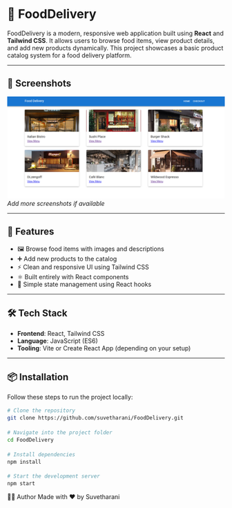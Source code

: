 # 🍔 FoodDelivery

FoodDelivery is a modern, responsive web application built using **React** and **Tailwind CSS**. It allows users to browse food items, view product details, and add new products dynamically. This project showcases a basic product catalog system for a food delivery platform.

---

## 📸 Screenshots

![Home Page](./screenshots/homepage.png)  
*Add more screenshots if available*

---

## 🚀 Features

- 🖼️ Browse food items with images and descriptions  
- ➕ Add new products to the catalog  
- ⚡ Clean and responsive UI using Tailwind CSS  
- ⚛️ Built entirely with React components  
- 🎯 Simple state management using React hooks  

---

## 🛠️ Tech Stack

- **Frontend**: React, Tailwind CSS  
- **Language**: JavaScript (ES6)  
- **Tooling**: Vite or Create React App (depending on your setup)

---

## 📦 Installation

Follow these steps to run the project locally:

```bash
# Clone the repository
git clone https://github.com/suvetharani/FoodDelivery.git

# Navigate into the project folder
cd FoodDelivery

# Install dependencies
npm install

# Start the development server
npm start
```

🙋‍♀️ Author
Made with ❤️ by Suvetharani

